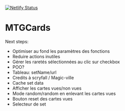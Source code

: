 [![Netlify Status](https://api.netlify.com/api/v1/badges/be1a63dc-da68-4ef4-86ed-f55ca96ffce6/deploy-status)](https://app.netlify.com/sites/random-mtg-mkm-card-fr/deploys)

# MTGCards

Next steps:
- Optimiser au fond les paramètres des fonctions
- Reduire actions inutiles
- Gérer les raretés sélectionnées au clic sur checkbox
- POO?
- Tableau: setName/url
- Credits à scryfall / Magic-ville
- Cache set data
- Afficher les cartes vues/non vues
- Mode random/random en enlevant les cartes vues
- Bouton reset des cartes vues
- Selecteur de set
